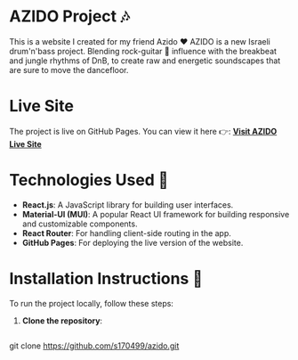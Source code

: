 # AZIDO Project 🎶
This is a website I created for my friend Azido ❤️ AZIDO is a new Israeli drum'n'bass project. Blending rock-guitar 🎸 influence with the breakbeat and jungle rhythms of DnB, to create raw and energetic soundscapes that are sure to move the dancefloor.

# Live Site
The project is live on GitHub Pages. You can view it here 👉:
[**Visit AZIDO Live Site**](https://s170499.github.io/azido/)

# Technologies Used 🤖
- **React.js**: A JavaScript library for building user interfaces.
- **Material-UI (MUI)**: A popular React UI framework for building responsive and customizable components.
- **React Router**: For handling client-side routing in the app.
- **GitHub Pages**: For deploying the live version of the website.

# Installation Instructions 🥱
To run the project locally, follow these steps:

1. **Clone the repository**:
   ```bash
git clone https://github.com/s170499/azido.git

